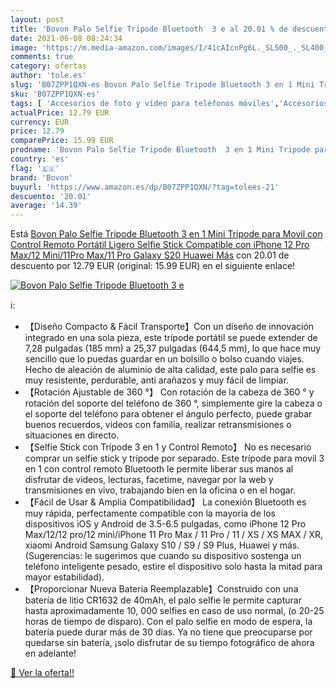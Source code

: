 ```yaml
---
layout: post
title: 'Bovon Palo Selfie Tripode Bluetooth  3 e al 20.01 % de descuento'
date: 2021-06-08 08:24:34
image: 'https://m.media-amazon.com/images/I/41cAIcnPg6L._SL500_._SL400_.jpg'
comments: true
category: ofertas
author: 'tole.es'
slug: 'B07ZPP1QXN-es Bovon Palo Selfie Tripode Bluetooth 3 en 1 Mini Tripode...'
sku: 'B07ZPP1QXN-es'
tags: [ 'Accesorios de foto y vídeo para teléfonos móviles','Accesorios para móviles','Comunicación móvil y accesorios','Electrónica','Palos selfie','bovon','iphone', ]
actualPrice: 12.79 EUR
currency: EUR
price: 12.79
comparePrice: 15.99 EUR
prodname: 'Bovon Palo Selfie Tripode Bluetooth  3 en 1 Mini Tripode para Movil con Control Remoto  Portátil  Ligero  Selfie Stick Compatible con iPhone 12 Pro Max/12 Mini/11Pro Max/11 Pro  Galaxy S20  Huawei Más'
country: 'es'
flag: '🇪🇸'
brand: 'Bovon'
buyurl: 'https://www.amazon.es/dp/B07ZPP1QXN/?tag=tolees-21'
descuento: '20.01'
average: '14.39'
---
```


Está [Bovon Palo Selfie Tripode Bluetooth  3 en 1 Mini Tripode para Movil con Control Remoto  Portátil  Ligero  Selfie Stick Compatible con iPhone 12 Pro Max/12 Mini/11Pro Max/11 Pro  Galaxy S20  Huawei Más](https://www.amazon.es/dp/B07ZPP1QXN/?tag=tolees-21) con 20.01 de descuento por 12.79 EUR (original: 15.99 EUR) en el siguiente enlace!

[![Bovon Palo Selfie Tripode Bluetooth  3 e](https://m.media-amazon.com/images/I/41cAIcnPg6L._SL500_._SL400_.jpg)](https://www.amazon.es/dp/B07ZPP1QXN/?tag=tolees-21)

ℹ️:

- 【Diseño Compacto & Fácil Transporte】Con un diseño de innovación integrado en una sola pieza, este trípode portátil se puede extender de 7,28 pulgadas (185 mm) a 25,37 pulgadas (644,5 mm), lo que hace muy sencillo que lo puedas guardar en un bolsillo o bolso cuando viajes. Hecho de aleación de aluminio de alta calidad, este palo para selfie es muy resistente, perdurable, anti arañazos y muy fácil de limpiar.
- 【Rotación Ajustable de 360 ​​°】 Con rotación de la cabeza de 360 ​​° y rotación del soporte del teléfono de 360 ​​°, simplemente gire la cabeza o el soporte del teléfono para obtener el ángulo perfecto, puede grabar buenos recuerdos, videos con familia, realizar retransmisiones o situaciones en directo.
- 【Selfie Stick con Trípode 3 en 1 y Control Remoto】 No es necesario comprar un selfie stick y trípode por separado. Este trípode para movil 3 en 1 con control remoto Bluetooth le permite liberar sus manos al disfrutar de videos, lecturas, facetime, navegar por la web y transmisiones en vivo, trabajando bien en la oficina o en el hogar.
- 【Fácil de Usar & Amplia Compatibilidad】 La conexión Bluetooth es muy rápida, perfectamente compatible con la mayoría de los dispositivos iOS y Android de 3.5-6.5 pulgadas, como iPhone 12 Pro Max/12/12 pro/12 mini/iPhone 11 Pro Max / 11 Pro / 11 / XS / XS MAX / XR, xiaomi Android Samsung Galaxy S10 / S9 / S9 Plus, Huawei y más. (Sugerencias: le sugerimos que cuando su dispositivo sostenga un teléfono inteligente pesado, estire el dispositivo solo hasta la mitad para mayor estabilidad).
- 【Proporcionar Nueva Batería Reemplazable】Construido con una batería de litio CR1632 de 40mAh, el palo selfie le permite capturar hasta aproximadamente 10, 000 selfies en caso de uso normal, (o 20-25 horas de tiempo de disparo). Con el palo selfie en modo de espera, la batería puede durar más de 30 días. Ya no tiene que preocuparse por quedarse sin batería, ¡solo disfrutar de su tiempo fotográfico de ahora en adelante!

[🛒 Ver la oferta!!](https://www.amazon.es/dp/B07ZPP1QXN/?tag=tolees-21)
